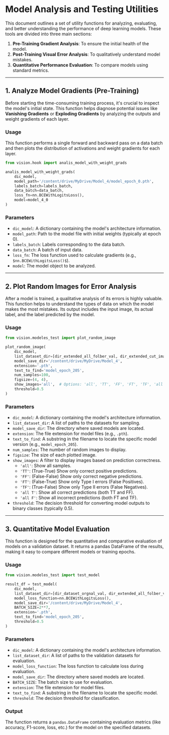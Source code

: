

# Model Analysis and Testing Utilities

This document outlines a set of utility functions for analyzing, evaluating, and better understanding the performance of deep learning models. These tools are divided into three main sections:

1.  **Pre-Training Gradient Analysis**: To ensure the initial health of the model.
2.  **Post-Training Visual Error Analysis**: To qualitatively understand model mistakes.
3.  **Quantitative Performance Evaluation**: To compare models using standard metrics.

-----

## 1\. Analyze Model Gradients (Pre-Training)

Before starting the time-consuming training process, it's crucial to inspect the model's initial state. This function helps diagnose potential issues like **Vanishing Gradients** or **Exploding Gradients** by analyzing the outputs and weight gradients of each layer.

### Usage

This function performs a single forward and backward pass on a data batch and then plots the distribution of activations and weight gradients for each layer.

```python
from vision.hook import analis_model_with_weight_grads

analis_model_with_weight_grads(
    dic_model,
    model_path='/content/drive/MyDrive/Model_4/model_epoch_0.pth',
    labels_batch=labels_batch,
    data_batch=data_batch,
    loss_fn=nn.BCEWithLogitsLoss(),
    model=model_4_0
)
```

### Parameters

  * `dic_model`: A dictionary containing the model's architecture information.
  * `model_path`: Path to the model file with initial weights (typically at epoch 0).
  * `labels_batch`: Labels corresponding to the data batch.
  * `data_batch`: A batch of input data.
  * `loss_fn`: The loss function used to calculate gradients (e.g., `$nn.BCEWithLogitsLoss()$`).
  * `model`: The model object to be analyzed.

-----

## 2\. Plot Random Images for Error Analysis

After a model is trained, a qualitative analysis of its errors is highly valuable. This function helps to understand the types of data on which the model makes the most mistakes. Its output includes the input image, its actual label, and the label predicted by the model.

### Usage

```python
from vision.modeles_test import plot_random_image

plot_random_image(
    dic_model,
    list_dataset_dir=[dir_extended_all_folber_val, dir_extended_cut_image_non_core_class_val],
    model_save_dir='/content/drive/MyDrive/Model_4',
    extension='.pth',
    text_to_find='model_epoch_205',
    num_samples=100,
    figsize=(4, 4),
    show_images='all',  # Options: 'all', 'TT', 'FF', 'FT', 'TF', 'all T', 'all F'
    threshold=0.5
)
```

### Parameters

  * `dic_model`: A dictionary containing the model's architecture information.
  * `list_dataset_dir`: A list of paths to the datasets for sampling.
  * `model_save_dir`: The directory where saved models are located.
  * `extension`: The file extension for model files (e.g., `.pth`).
  * `text_to_find`: A substring in the filename to locate the specific model version (e.g., `model_epoch_205`).
  * `num_samples`: The number of random images to display.
  * `figsize`: The size of each plotted image.
  * `show_images`: A filter to display images based on prediction correctness.
      * `'all'`: Show all samples.
      * `'TT'`: (True-True) Show only correct positive predictions.
      * `'FF'`: (False-False) Show only correct negative predictions.
      * `'FT'`: (False-True) Show only Type I errors (False Positives).
      * `'TF'`: (True-False) Show only Type II errors (False Negatives).
      * `'all T'`: Show all correct predictions (both TT and FF).
      * `'all F'`: Show all incorrect predictions (both FT and TF).
  * `threshold`: The decision threshold for converting model outputs to binary classes (typically $0.5$).

-----

## 3\. Quantitative Model Evaluation

This function is designed for the quantitative and comparative evaluation of models on a validation dataset. It returns a pandas DataFrame of the results, making it easy to compare different models or training epochs.

### Usage

```python
from vision.modeles_test import test_model

result_df = test_model(
    dic_model,
    list_dataset_dir=[dir_dataset_orgnal_val, dir_extended_all_folber_val, dir_extended_cut_image_non_core_class_val],
    model_loss_function=nn.BCEWithLogitsLoss(),
    model_save_dir='/content/drive/MyDrive/Model_4',
    BATCH_SIZE=2**7,
    extension='.pth',
    text_to_find='model_epoch_205',
    threshold=0.5
)
```

### Parameters

  * `dic_model`: A dictionary containing the model's architecture information.
  * `list_dataset_dir`: A list of paths to the validation datasets for evaluation.
  * `model_loss_function`: The loss function to calculate loss during evaluation.
  * `model_save_dir`: The directory where saved models are located.
  * `BATCH_SIZE`: The batch size to use for evaluation.
  * `extension`: The file extension for model files.
  * `text_to_find`: A substring in the filename to locate the specific model.
  * `threshold`: The decision threshold for classification.

### Output

The function returns a `pandas.DataFrame` containing evaluation metrics (like accuracy, F1-score, loss, etc.) for the model on the specified datasets.